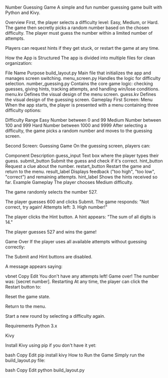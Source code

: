 Number Guessing Game
A simple and fun number guessing game built with Python and Kivy.

Overview
First, the player selects a difficulty level: Easy, Medium, or Hard.
The game then secretly picks a random number based on the chosen difficulty.
The player must guess the number within a limited number of attempts.

Players can request hints if they get stuck, or restart the game at any time.

How the App is Structured
The app is divided into multiple files for clean organization:


File Name	Purpose
build_layout.py	Main file that initializes the app and manages screen switching.
menu_screen.py	Handles the logic for difficulty selection.
number_guessing.py	Contains the core game logic: checking guesses, giving hints, tracking attempts, and handling win/lose conditions.
menu.kv	Defines the visual design of the menu screen.
guess.kv	Defines the visual design of the guessing screen.
Gameplay
First Screen: Menu
When the app starts, the player is presented with a menu containing three difficulty options:


Difficulty	Range
Easy	Number between 0 and 99
Medium	Number between 100 and 999
Hard	Number between 1000 and 9999
After selecting a difficulty, the game picks a random number and moves to the guessing screen.

Second Screen: Guessing Game
On the guessing screen, players can:


Component	Description
guess_input	Text box where the player types their guess.
submit_button	Submit the guess and check if it's correct.
hint_button	Request a clue about the number.
restart_button	Restart the game and return to the menu.
result_label	Displays feedback ("too high", "too low", "correct") and remaining attempts.
hint_label	Shows the hints received so far.
Example Gameplay
The player chooses Medium difficulty.

The game randomly selects the number 527.

The player guesses 600 and clicks Submit.
The game responds:
"Not correct, try again! Attempts left: 3. High number!"

The player clicks the Hint button.
A hint appears: "The sum of all digits is 14."

The player guesses 527 and wins the game!

Game Over
If the player uses all available attempts without guessing correctly:

The Submit and Hint buttons are disabled.

A message appears saying:

vbnet
Copy
Edit
You don't have any attempts left!
Game over!
The number was: [secret number].
Restarting
At any time, the player can click the Restart button to:

Reset the game state.

Return to the menu.

Start a new round by selecting a difficulty again.

Requirements
Python 3.x

Kivy

Install Kivy using pip if you don't have it yet:

bash
Copy
Edit
pip install kivy
How to Run the Game
Simply run the build_layout.py file:

bash
Copy
Edit
python build_layout.py
